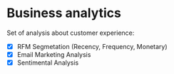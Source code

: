 # Business analytics

Set of analysis about customer experience:

- [x] RFM Segmetation (Recency, Frequency, Monetary)
- [x] Email Marketing Analysis
- [x] Sentimental Analysis

